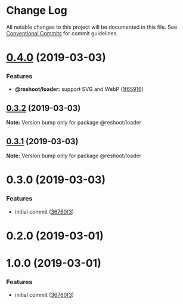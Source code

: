 # Change Log

All notable changes to this project will be documented in this file.
See [Conventional Commits](https://conventionalcommits.org) for commit guidelines.

# [0.4.0](https://github.com/billykwok/reshoot/packages/reshoot-loader/compare/@reshoot/loader@0.3.2...@reshoot/loader@0.4.0) (2019-03-03)


### Features

* **@reshoot/loader:** support SVG and WebP ([1f65916](https://github.com/billykwok/reshoot/packages/reshoot-loader/commit/1f65916))





## [0.3.2](https://github.com/billykwok/reshoot/packages/reshoot-loader/compare/@reshoot/loader@0.3.1...@reshoot/loader@0.3.2) (2019-03-03)

**Note:** Version bump only for package @reshoot/loader





## [0.3.1](https://github.com/billykwok/reshoot/packages/reshoot-loader/compare/@reshoot/loader@0.3.0...@reshoot/loader@0.3.1) (2019-03-03)

**Note:** Version bump only for package @reshoot/loader





# 0.3.0 (2019-03-03)


### Features

* initial commit ([36760f3](https://github.com/billykwok/reshoot/packages/reshoot-loader/commit/36760f3))





# 0.2.0 (2019-03-01)



# 1.0.0 (2019-03-01)


### Features

* initial commit ([36760f3](https://github.com/billykwok/reshoot/packages/reshoot-loader/commit/36760f3))
